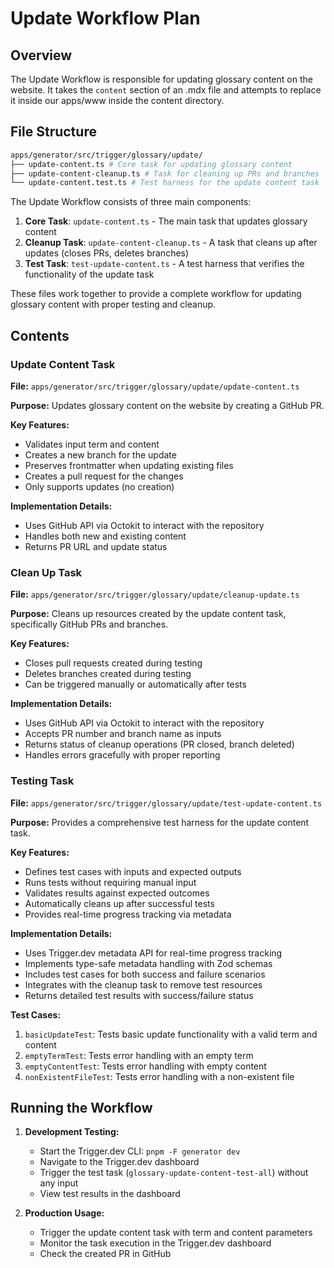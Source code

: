 # Update Workflow Plan

## Overview

The Update Workflow is responsible for updating glossary content on the website. It takes the `content` section of an .mdx file and attempts to replace it inside our apps/www inside the content directory.

## File Structure

```sh
apps/generator/src/trigger/glossary/update/
├── update-content.ts # Core task for updating glossary content
├── update-content-cleanup.ts # Task for cleaning up PRs and branches
└── update-content.test.ts # Test harness for the update content task
```

The Update Workflow consists of three main components:

1. **Core Task**: `update-content.ts` - The main task that updates glossary content
2. **Cleanup Task**: `update-content-cleanup.ts` - A task that cleans up after updates (closes PRs, deletes branches)
3. **Test Task**: `test-update-content.ts` - A test harness that verifies the functionality of the update task

These files work together to provide a complete workflow for updating glossary content with proper testing and cleanup.

## Contents

### Update Content Task

**File:** `apps/generator/src/trigger/glossary/update/update-content.ts`

**Purpose:** Updates glossary content on the website by creating a GitHub PR.

**Key Features:**

- Validates input term and content
- Creates a new branch for the update
- Preserves frontmatter when updating existing files
- Creates a pull request for the changes
- Only supports updates (no creation)

**Implementation Details:**

- Uses GitHub API via Octokit to interact with the repository
- Handles both new and existing content
- Returns PR URL and update status

### Clean Up Task

**File:** `apps/generator/src/trigger/glossary/update/cleanup-update.ts`

**Purpose:** Cleans up resources created by the update content task, specifically GitHub PRs and branches.

**Key Features:**

- Closes pull requests created during testing
- Deletes branches created during testing
- Can be triggered manually or automatically after tests

**Implementation Details:**

- Uses GitHub API via Octokit to interact with the repository
- Accepts PR number and branch name as inputs
- Returns status of cleanup operations (PR closed, branch deleted)
- Handles errors gracefully with proper reporting

### Testing Task

**File:** `apps/generator/src/trigger/glossary/update/test-update-content.ts`

**Purpose:** Provides a comprehensive test harness for the update content task.

**Key Features:**

- Defines test cases with inputs and expected outputs
- Runs tests without requiring manual input
- Validates results against expected outcomes
- Automatically cleans up after successful tests
- Provides real-time progress tracking via metadata

**Implementation Details:**

- Uses Trigger.dev metadata API for real-time progress tracking
- Implements type-safe metadata handling with Zod schemas
- Includes test cases for both success and failure scenarios
- Integrates with the cleanup task to remove test resources
- Returns detailed test results with success/failure status

**Test Cases:**

1. `basicUpdateTest`: Tests basic update functionality with a valid term and content
2. `emptyTermTest`: Tests error handling with an empty term
3. `emptyContentTest`: Tests error handling with empty content
4. `nonExistentFileTest`: Tests error handling with a non-existent file

## Running the Workflow

1. **Development Testing:**
   - Start the Trigger.dev CLI: `pnpm -F generator dev`
   - Navigate to the Trigger.dev dashboard
   - Trigger the test task (`glossary-update-content-test-all`) without any input
   - View test results in the dashboard

2. **Production Usage:**
   - Trigger the update content task with term and content parameters
   - Monitor the task execution in the Trigger.dev dashboard
   - Check the created PR in GitHub
